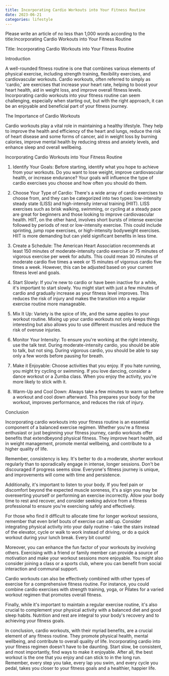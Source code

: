 ```yaml
---
title: Incorporating Cardio Workouts into Your Fitness Routine
date: 2023-06-21
categories: lifestyle
---
```


Please write an article of no less than 1,000 words according to the title:Incorporating Cardio Workouts into Your Fitness Routine

Title: Incorporating Cardio Workouts into Your Fitness Routine

Introduction

A well-rounded fitness routine is one that combines various elements of physical exercise, including strength training, flexibility exercises, and cardiovascular workouts. Cardio workouts, often referred to simply as 'cardio,' are exercises that increase your heart rate, helping to boost your heart health, aid in weight loss, and improve overall fitness levels. Incorporating cardio workouts into your fitness routine can seem challenging, especially when starting out, but with the right approach, it can be an enjoyable and beneficial part of your fitness journey.

The Importance of Cardio Workouts

Cardio workouts play a vital role in maintaining a healthy lifestyle. They help to improve the health and efficiency of the heart and lungs, reduce the risk of heart disease and some forms of cancer, aid in weight loss by burning calories, improve mental health by reducing stress and anxiety levels, and enhance sleep and overall wellbeing.

Incorporating Cardio Workouts into Your Fitness Routine

1. Identify Your Goals: Before starting, identify what you hope to achieve from your workouts. Do you want to lose weight, improve cardiovascular health, or increase endurance? Your goals will influence the type of cardio exercises you choose and how often you should do them.

2. Choose Your Type of Cardio: There's a wide array of cardio exercises to choose from, and they can be categorized into two types: low-intensity steady state (LISS) and high-intensity interval training (HIIT). LISS exercises such as brisk walking, swimming, or cycling at a steady pace are great for beginners and those looking to improve cardiovascular health. HIIT, on the other hand, involves short bursts of intense exercise followed by periods of rest or low-intensity exercise. This could include sprinting, jump rope exercises, or high-intensity bodyweight exercises. HIIT is more demanding but can yield significant benefits in less time.

3. Create a Schedule: The American Heart Association recommends at least 150 minutes of moderate-intensity cardio exercise or 75 minutes of vigorous exercise per week for adults. This could mean 30 minutes of moderate cardio five times a week or 15 minutes of vigorous cardio five times a week. However, this can be adjusted based on your current fitness level and goals.

4. Start Slowly: If you're new to cardio or have been inactive for a while, it's important to start slowly. You might start with just a few minutes of cardio and gradually increase as your fitness level improves. This reduces the risk of injury and makes the transition into a regular exercise routine more manageable.

5. Mix It Up: Variety is the spice of life, and the same applies to your workout routine. Mixing up your cardio workouts not only keeps things interesting but also allows you to use different muscles and reduce the risk of overuse injuries.

6. Monitor Your Intensity: To ensure you're working at the right intensity, use the talk test. During moderate-intensity cardio, you should be able to talk, but not sing. During vigorous cardio, you should be able to say only a few words before pausing for breath.

7. Make it Enjoyable: Choose activities that you enjoy. If you hate running, you might try cycling or swimming. If you love dancing, consider a dance workout or a Zumba class. When you enjoy the activity, you're more likely to stick with it.

8. Warm-Up and Cool Down: Always take a few minutes to warm up before a workout and cool down afterward. This prepares your body for the workout, improves performance, and reduces the risk of injury.

Conclusion

Incorporating cardio workouts into your fitness routine is an essential component of a balanced exercise regimen. Whether you're a fitness enthusiast or just beginning your fitness journey, cardio workouts offer benefits that extendbeyond physical fitness. They improve heart health, aid in weight management, promote mental wellbeing, and contribute to a higher quality of life.

Remember, consistency is key. It's better to do a moderate, shorter workout regularly than to sporadically engage in intense, longer sessions. Don't be discouraged if progress seems slow. Everyone's fitness journey is unique, and improvements will come with time and persistence.

Additionally, it's important to listen to your body. If you feel pain or discomfort beyond the expected muscle soreness, it's a sign you may be overexerting yourself or performing an exercise incorrectly. Allow your body time to rest and recover, and consider seeking advice from a fitness professional to ensure you're exercising safely and effectively.

For those who find it difficult to allocate time for longer workout sessions, remember that even brief bouts of exercise can add up. Consider integrating physical activity into your daily routine – take the stairs instead of the elevator, cycle or walk to work instead of driving, or do a quick workout during your lunch break. Every bit counts!

Moreover, you can enhance the fun factor of your workouts by involving others. Exercising with a friend or family member can provide a source of motivation and make your workout sessions more enjoyable. You might also consider joining a class or a sports club, where you can benefit from social interaction and communal support.

Cardio workouts can also be effectively combined with other types of exercise for a comprehensive fitness routine. For instance, you could combine cardio exercises with strength training, yoga, or Pilates for a varied workout regimen that promotes overall fitness.

Finally, while it's important to maintain a regular exercise routine, it's also crucial to complement your physical activity with a balanced diet and good sleep habits. Nutrition and rest are integral to your body's recovery and to achieving your fitness goals.

In conclusion, cardio workouts, with their myriad benefits, are a crucial element of any fitness routine. They promote physical health, mental wellbeing, and contribute to overall quality of life. Incorporating cardio into your fitness regimen doesn't have to be daunting. Start slow, be consistent, and most importantly, find ways to make it enjoyable. After all, the best workout is the one that you enjoy and can stick to in the long run. Remember, every step you take, every lap you swim, and every cycle you pedal, takes you closer to your fitness goals and a healthier, happier life.